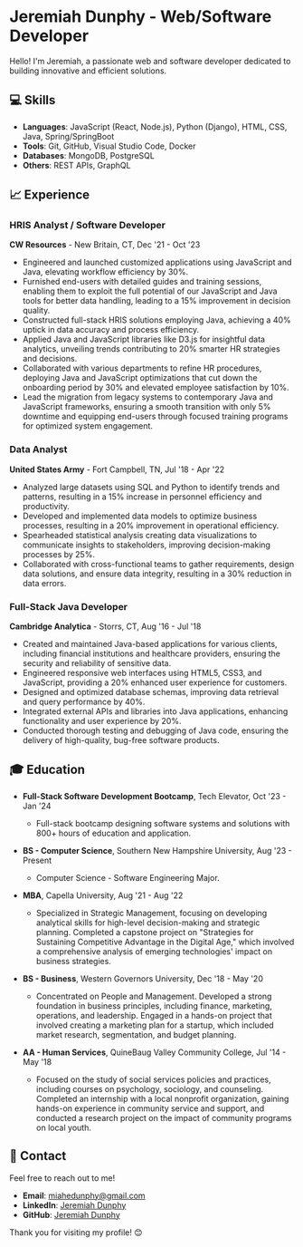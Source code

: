 # Jeremiah Dunphy - Web/Software Developer

Hello! I'm Jeremiah, a passionate web and software developer dedicated to building innovative and efficient solutions.

## 💻 Skills
- **Languages**: JavaScript (React, Node.js), Python (Django), HTML, CSS, Java, Spring/SpringBoot
- **Tools**: Git, GitHub, Visual Studio Code, Docker
- **Databases**: MongoDB, PostgreSQL
- **Others**: REST APIs, GraphQL

## 📈 Experience

### HRIS Analyst / Software Developer
**CW Resources** - New Britain, CT, Dec '21 - Oct '23
- Engineered and launched customized applications using JavaScript and Java, elevating workflow efficiency by 30%.
- Furnished end-users with detailed guides and training sessions, enabling them to exploit the full potential of our JavaScript and Java tools for better data handling, leading to a 15% improvement in decision quality.
- Constructed full-stack HRIS solutions employing Java, achieving a 40% uptick in data accuracy and process efficiency.
- Applied Java and JavaScript libraries like D3.js for insightful data analytics, unveiling trends contributing to 20% smarter HR strategies and decisions.
- Collaborated with various departments to refine HR procedures, deploying Java and JavaScript optimizations that cut down the onboarding period by 30% and elevated employee satisfaction by 10%.
- Lead the migration from legacy systems to contemporary Java and JavaScript frameworks, ensuring a smooth transition with only 5% downtime and equipping end-users through focused training programs for optimized system engagement.

### Data Analyst
**United States Army** - Fort Campbell, TN, Jul '18 - Apr '22
- Analyzed large datasets using SQL and Python to identify trends and patterns, resulting in a 15% increase in personnel efficiency and productivity.
- Developed and implemented data models to optimize business processes, resulting in a 20% improvement in operational efficiency.
- Spearheaded statistical analysis creating data visualizations to communicate insights to stakeholders, improving decision-making processes by 25%.
- Collaborated with cross-functional teams to gather requirements, design data solutions, and ensure data integrity, resulting in a 30% reduction in data errors.

### Full-Stack Java Developer
**Cambridge Analytica** - Storrs, CT, Aug '16 - Jul '18
- Created and maintained Java-based applications for various clients, including financial institutions and healthcare providers, ensuring the security and reliability of sensitive data.
- Engineered responsive web interfaces using HTML5, CSS3, and JavaScript, providing a 20% enhanced user experience for customers.
- Designed and optimized database schemas, improving data retrieval and query performance by 40%.
- Integrated external APIs and libraries into Java applications, enhancing functionality and user experience by 20%.
- Conducted thorough testing and debugging of Java code, ensuring the delivery of high-quality, bug-free software products.

## 🎓 Education

- **Full-Stack Software Development Bootcamp**, Tech Elevator, Oct '23 - Jan '24
  - Full-stack bootcamp designing software systems and solutions with 800+ hours of education and application.

- **BS - Computer Science**, Southern New Hampshire University, Aug '23 - Present
  - Computer Science - Software Engineering Major.

- **MBA**, Capella University, Aug '21 - Aug '22
  - Specialized in Strategic Management, focusing on developing analytical skills for high-level decision-making and strategic planning. Completed a capstone project on "Strategies for Sustaining Competitive Advantage in the Digital Age," which involved a comprehensive analysis of emerging technologies' impact on business strategies.

- **BS - Business**, Western Governors University, Dec '18 - May '20
  - Concentrated on People and Management. Developed a strong foundation in business principles, including finance, marketing, operations, and leadership. Engaged in a hands-on project that involved creating a marketing plan for a startup, which included market research, segmentation, and budget planning.

- **AA - Human Services**, QuineBaug Valley Community College, Jul '14 - May '18
  - Focused on the study of social services policies and practices, including courses on psychology, sociology, and counseling. Completed an internship with a local nonprofit organization, gaining hands-on experience in community service and support, and conducted a research project on the impact of community programs on local youth.


## 📧 Contact
Feel free to reach out to me!

- **Email**: miahedunphy@gmail.com
- **LinkedIn**: [Jeremiah Dunphy](https://www.linkedin.com/in/jeremiahdunphy/)
- **GitHub**: [Jeremiah Dunphy](https://github.com/JeremiahDunphy)

Thank you for visiting my profile! 😊
